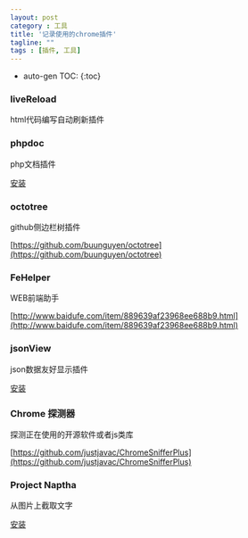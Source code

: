 ```yaml
---
layout: post
category : 工具
title: '记录使用的chrome插件'
tagline: ""
tags : [插件, 工具]
---
```


* auto-gen TOC:
{:toc}

### liveReload

html代码编写自动刷新插件

### phpdoc

php文档插件

[安装](https://chrome.google.com/webstore/detail/aofkhphjhkanpddmfmbckdlcajhnehlf)

<!--break-->

### octotree

github侧边栏树插件

[https://github.com/buunguyen/octotree](https://github.com/buunguyen/octotree)

### FeHelper

WEB前端助手

[http://www.baidufe.com/item/889639af23968ee688b9.html](http://www.baidufe.com/item/889639af23968ee688b9.html)

### jsonView

json数据友好显示插件

[安装](https://chrome.google.com/webstore/detail/chklaanhfefbnpoihckbnefhakgolnmc)

### Chrome 探测器

探测正在使用的开源软件或者js类库

[https://github.com/justjavac/ChromeSnifferPlus](https://github.com/justjavac/ChromeSnifferPlus)

### Project Naptha

从图片上截取文字

[安装](https://chrome.google.com/webstore/detail/project-naptha/molncoemjfmpgdkbdlbjmhlcgniigdnf)
